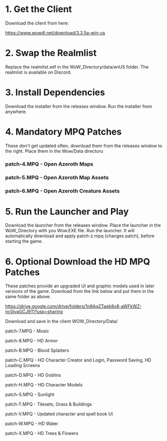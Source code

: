 # 1. Get the Client
Download the client from here:

https://www.wowdl.net/download/3.3.5a-win-us

# 2. Swap the Realmlist
Replace the realmlist.wtf in the WoW_Directory/data/enUS folder.
The realmlist is available on Discord.

# 3. Install Dependencies
Download the installer from the releases window.
Run the installer from anywhere.

# 4. Mandatory MPQ Patches
These don't get updated often, download them from the releases window to the right.
Place them in the Wow/Data directoru

### patch-4.MPQ - Open Azeroth Maps

### patch-5.MPQ - Open Azeroth Map Assets

### patch-6.MPQ - Open Azeroth Creature Assets

# 5. Run the Launcher and Play
Download the launcher from the releases window.
Place the launcher in the WoW_Directory with you Wow.EXE file. 
Run the launcher.
It will automatically download and apply patch-z.mpq (changes patch), before starting the game.

# 6. Optional Download the HD MPQ Patches
These patches provide an upgraded UI and graphic models used in later versions of the game.
Download from the link below and put them in the same folder as above.

https://drive.google.com/drive/folders/1n8AqZTaeb8x8-aWFkWZ-nc0jvaGCJ9TI?usp=sharing

Download and save in the client WOW_Directory/Data/

patch-7.MPQ - Music

patch-8.MPQ - HD Armor

patch-B.MPQ - Blood Splatters

patch-C.MPQ - HD Character Creator and Login, Password Saving, HD Loading Screens

patch-D.MPQ - HD Goblins

patch-H.MPQ - HD Character Models

patch-S.MPQ - Sunlight

patch-T.MPQ - Tilesets, Grass & Buildings

patch-V.MPQ - Updated character and spell book UI

patch-W.MPQ - HD Water

patch-X.MPQ - HD Trees & Flowers
